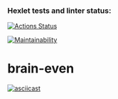 ### Hexlet tests and linter status:
[![Actions Status](https://github.com/ADrone7/python-project-49/actions/workflows/hexlet-check.yml/badge.svg)](https://github.com/ADrone7/python-project-49/actions)

[![Maintainability](https://api.codeclimate.com/v1/badges/d9ea7329d8ed1d564ae0/maintainability)](https://codeclimate.com/github/ADrone7/python-project-49/maintainability)

# brain-even
[![asciicast](https://asciinema.org/a/voPhzW5CEE259FUuFBrv73q7a.svg)](https://asciinema.org/a/voPhzW5CEE259FUuFBrv73q7a)
